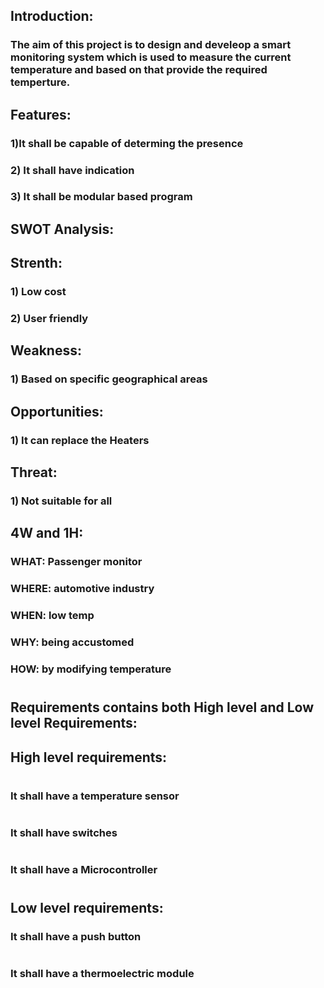 
## Introduction:


### The aim of this project is to design and develeop a smart monitoring system which is used to measure the current temperature and based on that provide the required temperture.


## Features:


### 1)It shall be capable of determing the presence

### 2) It shall have indication

### 3) It shall be modular based program


## SWOT Analysis:


 ## Strenth:
 ### 1) Low cost
 ### 2) User friendly


## Weakness:
### 1) Based on specific geographical areas
 
## Opportunities:
### 1) It can replace the Heaters

## Threat:
### 1) Not suitable for all

## 4W and 1H:


### WHAT: Passenger monitor

### WHERE: automotive industry

### WHEN: low temp

### WHY: being accustomed

### HOW: by modifying temperature

 # 
 
## Requirements contains both High level and Low level Requirements:


## High level requirements:

#

### It shall have a temperature sensor

#

 ### It shall have switches 

#

### It shall have a Microcontroller


#
## Low level requirements:


### It shall have a push button

# 

### It shall have a thermoelectric module





